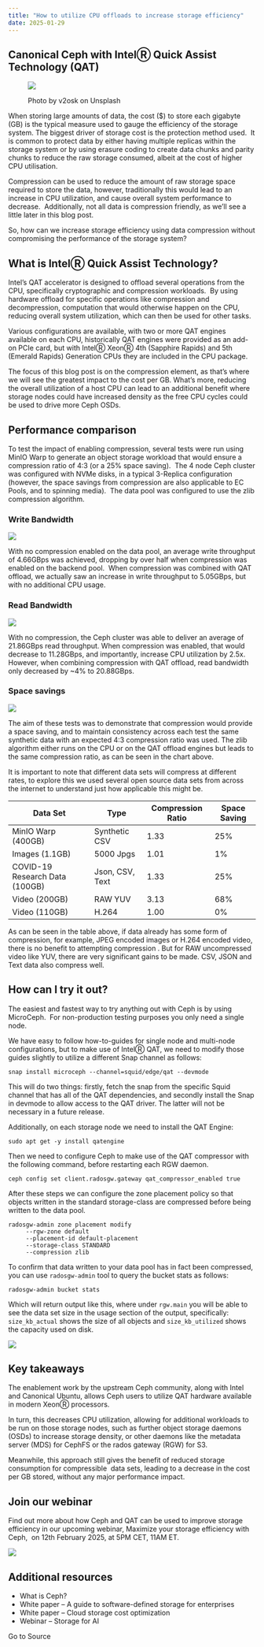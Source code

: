 ```yaml
---
title: "How to utilize CPU offloads to increase storage efficiency"
date: 2025-01-29
---
```


## Canonical Ceph with IntelⓇ Quick Assist Technology (QAT)

<figure>

![](https://res.cloudinary.com/canonical/image/fetch/f_auto,q_auto,fl_sanitize,c_fill,w_1920,h_1307/https://ubuntu.com/wp-content/uploads/c9b9/v2osk-0tBBEPYqGco-unsplash.jpg)

<figcaption>

Photo by v2osk on Unsplash

</figcaption>

</figure>

When storing large amounts of data, the cost ($) to store each gigabyte (GB) is the typical measure used to gauge the efficiency of the storage system. The biggest driver of storage cost is the protection method used.  It is common to protect data by either having multiple replicas within the storage system or by using erasure coding to create data chunks and parity chunks to reduce the raw storage consumed, albeit at the cost of higher CPU utilisation.

Compression can be used to reduce the amount of raw storage space required to store the data, however, traditionally this would lead to an increase in CPU utilization, and cause overall system performance to decrease.  Additionally, not all data is compression friendly, as we’ll see a little later in this blog post.

So, how can we increase storage efficiency using data compression without compromising the performance of the storage system?

## What is IntelⓇ Quick Assist Technology?

Intel’s QAT accelerator is designed to offload several operations from the CPU, specifically cryptographic and compression workloads.  By using hardware offload for specific operations like compression and decompression, computation that would otherwise happen on the CPU, reducing overall system utilization, which can then be used for other tasks.

Various configurations are available, with two or more QAT engines available on each CPU, historically QAT engines were provided as an add-on PCIe card, but with IntelⓇ XeonⓇ 4th (Sapphire Rapids) and 5th (Emerald Rapids) Generation CPUs they are included in the CPU package.

The focus of this blog post is on the compression element, as that’s where we will see the greatest impact to the cost per GB. What’s more, reducing the overall utilization of a host CPU can lead to an additional benefit where storage nodes could have increased density as the free CPU cycles could be used to drive more Ceph OSDs.

## Performance comparison

To test the impact of enabling compression, several tests were run using MinIO Warp to generate an object storage workload that would ensure a compression ratio of 4:3 (or a 25% space saving).  The 4 node Ceph cluster was configured with NVMe disks, in a typical 3-Replica configuration (however, the space savings from compression are also applicable to EC Pools, and to spinning media).  The data pool was configured to use the zlib compression algorithm.

### Write Bandwidth

![](https://res.cloudinary.com/canonical/image/fetch/f_auto,q_auto,fl_sanitize,c_fill,w_1200,h_742/https://ubuntu.com/wp-content/uploads/2a50/writebw.png)

With no compression enabled on the data pool, an average write throughput of 4.66GBps was achieved, dropping by over half when compression was enabled on the backend pool.  When compression was combined with QAT offload, we actually saw an increase in write throughput to 5.05GBps, but with no additional CPU usage.

### Read Bandwidth

![](https://res.cloudinary.com/canonical/image/fetch/f_auto,q_auto,fl_sanitize,c_fill,w_1200,h_742/https://ubuntu.com/wp-content/uploads/1337/readbw.png)

With no compression, the Ceph cluster was able to deliver an average of 21.86GBps read throughput. When compression was enabled, that would decrease to 11.28GBps, and importantly, increase CPU utilization by 2.5x.  However, when combining compression with QAT offload, read bandwidth only decreased by ~4% to 20.88GBps.

### Space savings

![](https://res.cloudinary.com/canonical/image/fetch/f_auto,q_auto,fl_sanitize,c_fill,w_1200,h_742/https://ubuntu.com/wp-content/uploads/33b6/space.png)

The aim of these tests was to demonstrate that compression would provide a space saving, and to maintain consistency across each test the same synthetic data with an expected 4:3 compression ratio was used. The zlib algorithm either runs on the CPU or on the QAT offload engines but leads to the same compression ratio, as can be seen in the chart above.

It is important to note that different data sets will compress at different rates, to explore this we used several open source data sets from across the internet to understand just how applicable this might be.

| **Data Set** | **Type** | **Compression Ratio** | **Space Saving** |
| --- | --- | --- | --- |
| MinIO Warp (400GB) | Synthetic CSV | 1.33 | 25% |
| Images (1.1GB) | 5000 Jpgs | 1.01 | 1% |
| COVID-19 Research Data (100GB) | Json, CSV, Text | 1.33 | 25% |
| Video (200GB) | RAW YUV | 3.13 | 68% |
| Video (110GB) | H.264 | 1.00 | 0% |

As can be seen in the table above, if data already has some form of compression, for example, JPEG encoded images or H.264 encoded video, there is no benefit to attempting compression . But for RAW uncompressed video like YUV, there are very significant gains to be made. CSV, JSON and Text data also compress well.

## How can I try it out?

The easiest and fastest way to try anything out with Ceph is by using MicroCeph.  For non-production testing purposes you only need a single node.

We have easy to follow how-to-guides for single node and multi-node configurations, but to make use of IntelⓇ QAT, we need to modify those guides slightly to utilize a different Snap channel as follows:

```
snap install microceph --channel=squid/edge/qat --devmode
```

This will do two things: firstly, fetch the snap from the specific Squid channel that has all of the QAT dependencies, and secondly install the Snap in devmode to allow access to the QAT driver. The latter will not be necessary in a future release.

Additionally, on each storage node we need to install the QAT Engine:

```
sudo apt get -y install qatengine  
```

Then we need to configure Ceph to make use of the QAT compressor with the following command, before restarting each RGW daemon.

```
ceph config set client.radosgw.gateway qat_compressor_enabled true
```

After these steps we can configure the zone placement policy so that objects written in the standard storage-class are compressed before being written to the data pool.

```
radosgw-admin zone placement modify 
     --rgw-zone default 
     --placement-id default-placement  
     --storage-class STANDARD  
     --compression zlib
```

To confirm that data written to your data pool has in fact been compressed, you can use `radosgw-admin` tool to query the bucket stats as follows:

```
radosgw-admin bucket stats
```

Which will return output like this, where under `rgw.main` you will be able to see the data set size in the usage section of the output, specifically: `size_kb_actual` shows the size of all objects and `size_kb_utilized` shows the capacity used on disk.

![](https://res.cloudinary.com/canonical/image/fetch/f_auto,q_auto,fl_sanitize,c_fill,w_1208,h_1462/https://ubuntu.com/wp-content/uploads/1f31/bucket.png)

## Key takeaways

The enablement work by the upstream Ceph community, along with Intel and Canonical Ubuntu, allows Ceph users to utilize QAT hardware available in modern XeonⓇ processors. 

In turn, this decreases CPU utilization, allowing for additional workloads to be run on those storage nodes, such as further object storage daemons (OSDs) to increase storage density, or other daemons like the metadata server (MDS) for CephFS or the rados gateway (RGW) for S3.

Meanwhile, this approach still gives the benefit of reduced storage consumption for compressible  data sets, leading to a decrease in the cost per GB stored, without any major performance impact.

## Join our webinar

Find out more about how Ceph and QAT can be used to improve storage efficiency in our upcoming webinar, Maximize your storage efficiency with Ceph,  on 12th February 2025, at 5PM CET, 11AM ET.

![](https://res.cloudinary.com/canonical/image/fetch/f_auto,q_auto,fl_sanitize,c_fill,w_1600,h_900/https://ubuntu.com/wp-content/uploads/3d2d/banner.png)

## Additional resources

- What is Ceph?
- White paper – A guide to software-defined storage for enterprises
- White paper – Cloud storage cost optimization
- Webinar – Storage for AI

Go to Source
